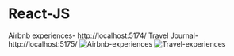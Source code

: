 # React-JS
Airbnb experiences- http://localhost:5174/
Travel Journal- http://localhost:5175/
![Airbnb-experiences](https://user-images.githubusercontent.com/107868283/225584545-e0a9535d-4e92-427d-9326-b1f097858632.png)
![Travel-experiences](https://user-images.githubusercontent.com/107868283/225584673-93320019-2a15-4616-83d4-15f1afa7f222.png)
